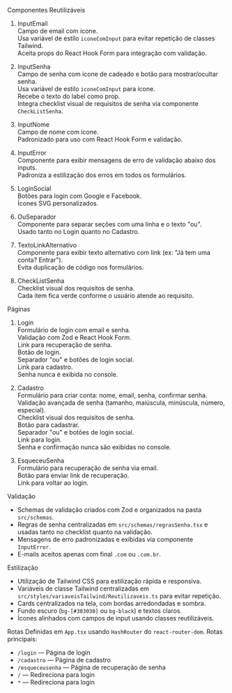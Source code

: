 Componentes Reutilizáveis

1. InputEmail  
   Campo de email com ícone.  
   Usa variável de estilo `iconeComInput` para evitar repetição de classes Tailwind.  
   Aceita props do React Hook Form para integração com validação.

2. InputSenha  
   Campo de senha com ícone de cadeado e botão para mostrar/ocultar senha.  
   Usa variável de estilo `iconeComInput` para ícone.  
   Recebe o texto do label como prop.  
   Integra checklist visual de requisitos de senha via componente `CheckListSenha`.

3. InputNome  
   Campo de nome com ícone.  
   Padronizado para uso com React Hook Form e validação.

4. InputError  
   Componente para exibir mensagens de erro de validação abaixo dos inputs.  
   Padroniza a estilização dos erros em todos os formulários.

5. LoginSocial  
   Botões para login com Google e Facebook.  
   Ícones SVG personalizados.

6. OuSeparador  
   Componente para separar seções com uma linha e o texto "ou".  
   Usado tanto no Login quanto no Cadastro.

7. TextoLinkAlternativo  
   Componente para exibir texto alternativo com link (ex: "Já tem uma conta? Entrar").  
   Evita duplicação de código nos formulários.

8. CheckListSenha  
   Checklist visual dos requisitos de senha.  
   Cada item fica verde conforme o usuário atende ao requisito.

Páginas

1. Login  
   Formulário de login com email e senha.  
   Validação com Zod e React Hook Form.  
   Link para recuperação de senha.  
   Botão de login.  
   Separador "ou" e botões de login social.  
   Link para cadastro.  
   Senha nunca é exibida no console.

2. Cadastro  
   Formulário para criar conta: nome, email, senha, confirmar senha.  
   Validação avançada de senha (tamanho, maiúscula, minúscula, número, especial).  
   Checklist visual dos requisitos de senha.  
   Botão para cadastrar.  
   Separador "ou" e botões de login social.  
   Link para login.  
   Senha e confirmação nunca são exibidas no console.

3. EsqueceuSenha  
   Formulário para recuperação de senha via email.  
   Botão para enviar link de recuperação.  
   Link para voltar ao login.

Validação

- Schemas de validação criados com Zod e organizados na pasta `src/schemas`.
- Regras de senha centralizadas em `src/schemas/regrasSenha.tsx` e usadas tanto no checklist quanto na validação.
- Mensagens de erro padronizadas e exibidas via componente `InputError`.
- E-mails aceitos apenas com final `.com` ou `.com.br`.

Estilização

- Utilização de Tailwind CSS para estilização rápida e responsiva.
- Variáveis de classe Tailwind centralizadas em `src/styles/variaveisTailwind/Reutilizaveis.ts` para evitar repetição.
- Cards centralizados na tela, com bordas arredondadas e sombra.
- Fundo escuro (`bg-[#303030]` ou `bg-black`) e textos claros.
- Ícones alinhados com campos de input usando classes reutilizáveis.

Rotas
Definidas em `App.tsx` usando `HashRouter` do `react-router-dom`.
Rotas principais:

- `/login` — Página de login
- `/cadastro` — Página de cadastro
- `/esqueceusenha` — Página de recuperação de senha
- `/` — Redireciona para login
- `*` — Redireciona para login
